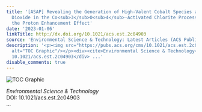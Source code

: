```yaml
---
title: '[ASAP] Revealing the Generation of High-Valent Cobalt Species and Chlorine
  Dioxide in the Co<sub>3</sub>O<sub>4</sub>‑Activated Chlorite Process: Insight into
  the Proton Enhancement Effect'
date: '2023-01-06'
linkTitle: http://dx.doi.org/10.1021/acs.est.2c04903
source: 'Environmental Science & Technology: Latest Articles (ACS Publications)'
description: '<p><img src="https://pubs.acs.org/cms/10.1021/acs.est.2c04903/asset/images/medium/es2c04903_0008.gif"
  alt="TOC Graphic"/></p><div><cite>Environmental Science & Technology</cite></div><div>DOI:
  10.1021/acs.est.2c04903</div> ...'
disable_comments: true
---
```

<p><img src="https://pubs.acs.org/cms/10.1021/acs.est.2c04903/asset/images/medium/es2c04903_0008.gif" alt="TOC Graphic"/></p><div><cite>Environmental Science & Technology</cite></div><div>DOI: 10.1021/acs.est.2c04903</div> ...